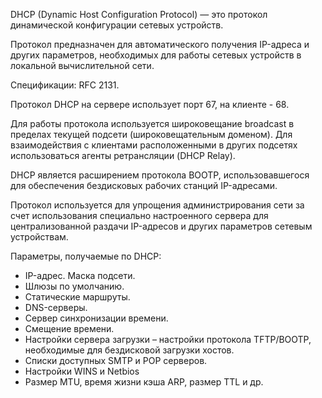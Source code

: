 DHCP (Dynamic Host Configuration Protocol) — это протокол динамической конфигурации сетевых устройств.

Протокол предназначен для автоматического получения IP-адреса и других параметров, необходимых для работы сетевых устройств в локальной вычислительной сети.

Спецификации: RFC 2131.

Протокол DHCP на сервере использует порт 67, на клиенте - 68.

Для работы протокола используется широковещание broadcast в пределах текущей подсети (широковещательным доменом). Для взаимодействия с клиентами расположенными в других подсетях использоваться агенты ретрансляции (DHCP Relay).

DHCP является расширением протокола BOOTP, использовавшегося для обеспечения бездисковых рабочих станций IP-адресами.

Протокол используется для упрощения администрирования сети за счет использования специально настроенного сервера для централизованной раздачи IP-адресов и других параметров сетевым устройствам.

Параметры, получаемые по DHCP:

* IP-адрес. Маска подсети.
* Шлюзы по умолчанию.
* Статические маршруты.
* DNS-серверы.
* Сервер синхронизации времени.
* Смещение времени.
* Настройки сервера загрузки – настройки протокола TFTP/BOOTP, необходимые для бездисковой загрузки хостов.
* Списки доступных SMTP и POP серверов.
* Настройки WINS и Netbios
* Размер MTU, время жизни кэша ARP, размер TTL и др.
